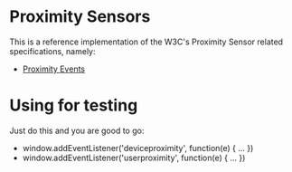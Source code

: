 # Proximity Sensors

This is a reference implementation of the W3C's Proximity Sensor related specifications, namely:

 * [Proximity Events](http://dvcs.w3.org/hg/dap/raw-file/tip/proximity/Overview.html)

# Using for testing

Just do this and you are good to go: 

 * window.addEventListener('deviceproximity', function(e) { ... })
 * window.addEventListener('userproximity', function(e) { ... })

